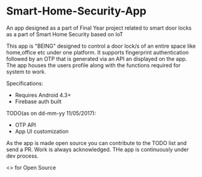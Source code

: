 # Smart-Home-Security-App
An app designed as a part of Final Year project related to smart door locks as a part of Smart Home Security based on IoT


This app is "BEING" designed to control a door lock/s of an entire space like home,office etc under one platform.
It supports fingerprint authentication followed by an OTP that is generated via an API an displayed on the app.
The app houses the users profile along with the functions required for system to work.

Specifications:<br>

- Requires Android 4.3+<br>
- Firebase auth built

TODO(as on dd-mm-yy 11/05/2017):<br>



- OTP API<br>
- App UI customization<br>

As the app is made open source you can contribute to the TODO list and send a PR.
Work is always acknowledged.
THe app is continuously under dev process.


<> for Open Source
